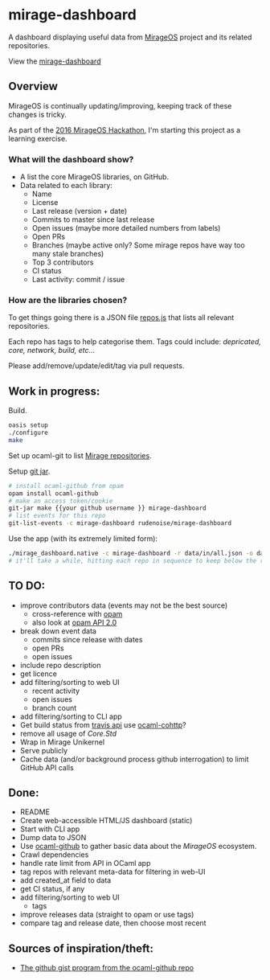# mirage-dashboard

A dashboard displaying useful data from
[MirageOS](https://mirage.io/) project and its related
repositories.

View the [mirage-dashboard](http://rudenoise.github.io/mirage-dashboard/)

## Overview

MirageOS is continually updating/improving, keeping track of these
changes is tricky.

As part of the [2016 MirageOS Hackathon](http://canopy.mirage.io),
I'm starting this project as a learning exercise.

### What will the dashboard show?

* A list the core MirageOS libraries, on GitHub.
* Data related to each library:
  * Name
  * License
  * Last release (version + date)
  * Commits to master since last release
  * Open issues (maybe more detailed numbers from labels)
  * Open PRs
  * Branches (maybe active only? Some mirage repos have way too many stale branches)
  * Top 3 contributors
  * CI status
  * Last activity: commit / issue

### How are the libraries chosen?

To get things going there is a JSON file
[repos.js](https://raw.githubusercontent.com/rudenoise/mirage-dashboard/master/data/in/all.json)
that lists all relevant repositories.

Each repo has tags to help categorise them. Tags could include:
_depricated, core, network, build, etc..._

Please add/remove/update/edit/tag via pull requests.

## Work in progress:

Build.

```sh
oasis setup
./configure
make
```

Set up ocaml-git to list [Mirage repositories](https://github.com/mirage).

Setup [git jar](https://github.com/mirage/ocaml-github#git-jar).

```sh
# install ocaml-github from opam
opam install ocaml-github
# make an access token/cookie
git-jar make {{your github username }} mirage-dashboard
# list events for this repo
git-list-events -c mirage-dashboard rudenoise/mirage-dashboard
```

Use the app (with its extremely limited form):

```sh
./mirage_dashboard.native -c mirage-dashboard -r data/in/all.json -o data/out/all.json
# it'll take a while, hitting each repo in sequence to keep below the rate limit
```

## TO DO:

* improve contributors data (events may not be the best source)
  * cross-reference with [opam](https://github.com/ocaml/opam-repository)
  * also look at [opam API 2.0](https://opam.ocaml.org/doc/2.0/api/)
* break down event data
  * commits since release with dates
  * open PRs
  * open issues
* include repo description
* get licence
* add filtering/sorting to web UI
  * recent activity
  * open issues
  * branch count
* add filtering/sorting to CLI app
* Get build status from
  [travis api](https://api.travis-ci.org/repositories/mirage/ocaml-cohttp.json?branch=master)
  use [ocaml-cohttp](https://github.com/mirage/ocaml-cohttp)?
* remove all usage of _Core.Std_
* Wrap in Mirage Unikernel
* Serve publicly
* Cache data (and/or background process github interrogation) to limit GitHub API calls

## Done:

* README
* Create web-accessible HTML/JS dashboard (static)
* Start with CLI app
* Dump data to JSON
* Use [ocaml-github](https://github.com/mirage/ocaml-github) to
  gather basic data about the _MirageOS_ ecosystem.
* Crawl dependencies
* handle rate limit from API in OCaml app
* tag repos with relevant meta-data for filtering in web-UI
* add created_at field to data
* get CI status, if any
* add filtering/sorting to web UI
  * tags
* improve releases data (straight to opam or use tags)
* compare tag and release date, then choose most recent

## Sources of inspiration/theft:

* [The github gist program from the ocaml-github repo](https://github.com/mirage/ocaml-github/blob/master/gist/gist.ml)
